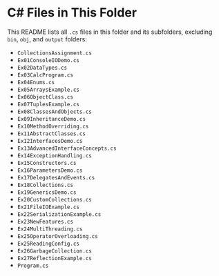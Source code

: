 # C# Files in This Folder

This README lists all `.cs` files in this folder and its subfolders, excluding `bin`, `obj`, and `output` folders:

- `CollectionsAssignment.cs`
- `Ex01ConsoleIODemo.cs`
- `Ex02DataTypes.cs`
- `Ex03CalcProgram.cs`
- `Ex04Enums.cs`
- `Ex05ArraysExample.cs`
- `Ex06ObjectClass.cs`
- `Ex07TuplesExample.cs`
- `Ex08ClassesAndObjects.cs`
- `Ex09InheritanceDemo.cs`
- `Ex10MethodOverriding.cs`
- `Ex11AbstractClasses.cs`
- `Ex12InterfacesDemo.cs`
- `Ex13AdvancedInterfaceConcepts.cs`
- `Ex14ExceptionHandling.cs`
- `Ex15Constructors.cs`
- `Ex16ParametersDemo.cs`
- `Ex17DelegatesAndEvents.cs`
- `Ex18Collections.cs`
- `Ex19GenericsDemo.cs`
- `Ex20CustomCollections.cs`
- `Ex21FileIOExample.cs`
- `Ex22SerializationExample.cs`
- `Ex23NewFeatures.cs`
- `Ex24MultiThreading.cs`
- `Ex25OperatorOverloading.cs`
- `Ex25ReadingConfig.cs`
- `Ex26GarbageCollection.cs`
- `Ex27ReflectionExample.cs`
- `Program.cs`
